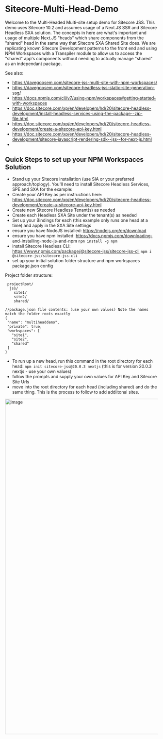 # Sitecore-Multi-Head-Demo

Welcome to the Multi-Headed Multi-site setup demo for Sitecore JSS. This demo uses Sitecore 10.2 and assumes usage of a Next.JS SSR and Sitecore Headless SXA solution.
The concepts in here are what's important and usage of multiple Next.JS "heads" which share components from the "shared" head in the same way that Sitecore SXA Shared Site does. 
We are replicating known Sitecore Development patterns to the front end and using NPM Workspaces with a Transpiler module to allow us to access the "shared" app's components without needing to actually manage "shared" as an independant package.

See also: 
- https://davegoosem.com/sitecore-jss-multi-site-with-npm-workspaces/
- https://davegoosem.com/sitecore-headless-jss-static-site-generation-ssg/
- https://docs.npmjs.com/cli/v7/using-npm/workspaces#getting-started-with-workspaces
- https://doc.sitecore.com/xp/en/developers/hd/20/sitecore-headless-development/install-headless-services-using-the-package--zip-file.html
- https://doc.sitecore.com/xp/en/developers/hd/20/sitecore-headless-development/create-a-sitecore-api-key.html
- https://doc.sitecore.com/xp/en/developers/hd/20/sitecore-headless-development/sitecore-javascript-rendering-sdk--jss--for-next-js.html
- 

## Quick Steps to set up your NPM Workspaces Solution
- Stand up your Sitecore installation (use SIA or your preferred approach/toplogy). You'll need to install Sitecore Headless Services, SPE and SXA for the example: 
- Create your API Key as per instructions here: https://doc.sitecore.com/xp/en/developers/hd/20/sitecore-headless-development/create-a-sitecore-api-key.html
- Create new Sitecore Headless Tenant(s) as needed
- Create each Headless SXA Site under the tenant(s) as needed
- Set up your Bindings for each (this example only runs one head at a time) and apply in the SXA Site settings
- ensure you have NodeJS installed: https://nodejs.org/en/download 
- ensure you have npm installed:  https://docs.npmjs.com/downloading-and-installing-node-js-and-npm `npm install -g npm` 
- install Sitecore Headless CLI: https://www.npmjs.com/package/@sitecore-jss/sitecore-jss-cli `npm i @sitecore-jss/sitecore-jss-cli`
- set up your initial solution folder structure and npm workspaces package.json config

Project folder structure:

 ```
  projectRoot/
   jss/
     site1/
     site2/
     shared/

//package.json file contents: (use your own values) Note the names match the folder roots exactly
{
  "name": "multiheaddemo",
  "private": true,
  "workspaces": [
    "site1",
    "site2",
    "shared"
  ]
}
```

- To run up a new head, run this command in the root directory for each head: `npm init sitecore-jss@20.0.3 nextjs` (this is for version 20.0.3 nextjs - use your own values)
- follow the prompts and supply your own values for API Key and Sitecore Site Urls
- move into the root directory for each head (including shared) and do the same thing. This is the process to follow to add addiitonal sites.


<img width="1105" alt="image" src="https://github.com/DaveGoosem/Sitecore-Multi-Head-Demo/assets/1243924/a6fa8662-e4f5-4e15-839d-fd9195cb6e72">

